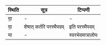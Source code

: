 | स्थिति | सूत्र | टिप्पणी |
| ----- | ------- | ------ |
| या॒ | - | - |
| या॒ | शेषात् कर्तरि परस्मैपदम् | इति परस्मैपदम् |
| या | - | स्वरभेदमात्रालोपः |
